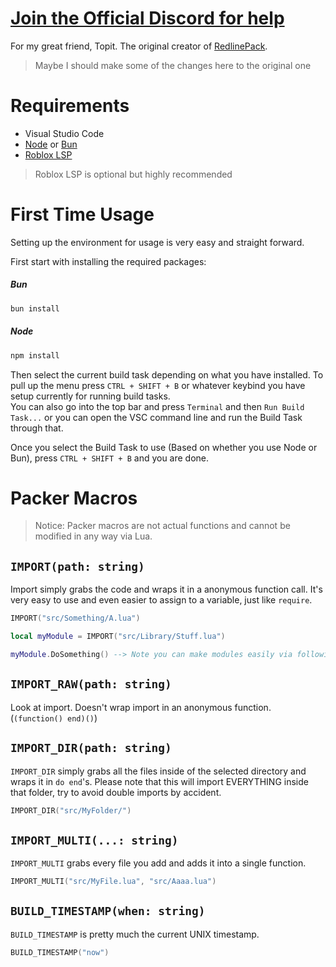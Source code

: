 # [Join the Official Discord for help](https://discord.gg/gPrAssSQWy)

For my great friend, Topit. The original creator of [RedlinePack](https://github.com/topitbopit/RedlinePack).

> Maybe I should make some of the changes here to the original one

# Requirements

* Visual Studio Code
* [Node](https://nodejs.org/) or [Bun](https://bun.sh/)
* [Roblox LSP](https://marketplace.visualstudio.com/items?itemName=Nightrains.robloxlsp)

> Roblox LSP is optional but highly recommended

# First Time Usage

Setting up the environment for usage is very easy and straight forward.

First start with installing the required packages:

##### Bun

```sh
bun install
```

##### Node

```sh
npm install
```

Then select the current build task depending on what you have installed. To pull up the menu press `CTRL + SHIFT + B` or whatever keybind you have setup currently for running build tasks.  
You can also go into the top bar and press `Terminal` and then `Run Build Task...` or you can open the VSC command line and run the Build Task through that.

Once you select the Build Task to use (Based on whether you use Node or Bun), press `CTRL + SHIFT + B` and you are done.

# Packer Macros

> Notice: Packer macros are not actual functions and cannot be modified in any way via Lua.

## `IMPORT(path: string)`

Import simply grabs the code and wraps it in a anonymous function call. It's very easy to use and even easier to assign to a variable, just like `require`.

```lua
IMPORT("src/Something/A.lua")

local myModule = IMPORT("src/Library/Stuff.lua")

myModule.DoSomething() --> Note you can make modules easily via following the normal format.
```

## `IMPORT_RAW(path: string)`

Look at import. Doesn't wrap import in an anonymous function. (`(function() end)()`)

## `IMPORT_DIR(path: string)`

`IMPORT_DIR` simply grabs all the files inside of the selected directory and wraps it in `do end`'s. Please note that this will import EVERYTHING inside that folder, try to avoid double imports by accident.

```lua
IMPORT_DIR("src/MyFolder/")
```

## `IMPORT_MULTI(...: string)`

`IMPORT_MULTI` grabs every file you add and adds it into a single function.

```lua
IMPORT_MULTI("src/MyFile.lua", "src/Aaaa.lua")
```

## `BUILD_TIMESTAMP(when: string)`

`BUILD_TIMESTAMP` is pretty much the current UNIX timestamp.

```lua
BUILD_TIMESTAMP("now")
```
